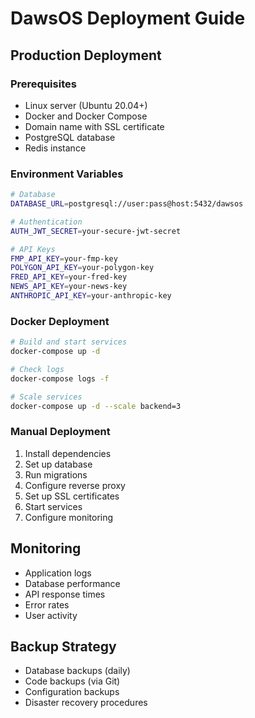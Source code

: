 # DawsOS Deployment Guide

## Production Deployment

### Prerequisites
- Linux server (Ubuntu 20.04+)
- Docker and Docker Compose
- Domain name with SSL certificate
- PostgreSQL database
- Redis instance

### Environment Variables
```bash
# Database
DATABASE_URL=postgresql://user:pass@host:5432/dawsos

# Authentication
AUTH_JWT_SECRET=your-secure-jwt-secret

# API Keys
FMP_API_KEY=your-fmp-key
POLYGON_API_KEY=your-polygon-key
FRED_API_KEY=your-fred-key
NEWS_API_KEY=your-news-key
ANTHROPIC_API_KEY=your-anthropic-key
```

### Docker Deployment
```bash
# Build and start services
docker-compose up -d

# Check logs
docker-compose logs -f

# Scale services
docker-compose up -d --scale backend=3
```

### Manual Deployment
1. Install dependencies
2. Set up database
3. Run migrations
4. Configure reverse proxy
5. Set up SSL certificates
6. Start services
7. Configure monitoring

## Monitoring

- Application logs
- Database performance
- API response times
- Error rates
- User activity

## Backup Strategy

- Database backups (daily)
- Code backups (via Git)
- Configuration backups
- Disaster recovery procedures
